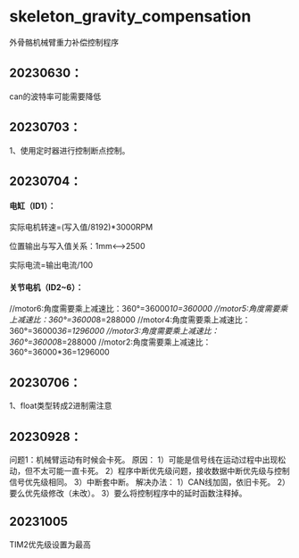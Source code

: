 # skeleton_gravity_compensation
外骨骼机械臂重力补偿控制程序



## 20230630：

can的波特率可能需要降低

## 20230703：

1、使用定时器进行控制断点控制。

## 20230704：

#### 电缸（ID1）：

实际电机转速=(写入值/8192)*3000RPM

位置输出与写入值关系：1mm<-->2500

实际电流=输出电流/100

#### 关节电机（ID2~6）：

//motor6:角度需要乘上减速比：360°=36000*10=360000
//motor5:角度需要乘上减速比：360°=36000*8=288000
//motor4:角度需要乘上减速比：360°=36000*36=1296000
//motor3:角度需要乘上减速比：360°=36000*8=288000
//motor2:角度需要乘上减速比：360°=36000*36=1296000

## 20230706：

1、float类型转成2进制需注意

## 20230928：
问题1：机械臂运动有时候会卡死。
原因：
1）可能是信号线在运动过程中出现松动，但不太可能一直卡死。
2）程序中断优先级问题，接收数据中断优先级与控制信号优先级相同。
3）中断套中断。
解决办法：
1）CAN线加固，依旧卡死。
2）要么优先级修改（未改）。
3）要么将控制程序中的延时函数注释掉。

## 20231005
TIM2优先级设置为最高